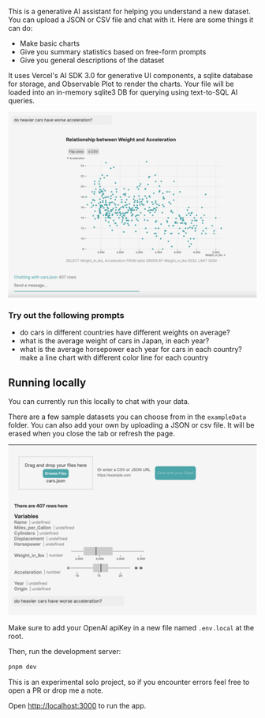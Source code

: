 This is a generative AI assistant for helping you understand a new dataset. You can upload a JSON or CSV file and chat with it. Here are some things it can do:

- Make basic charts
- Give you summary statistics based on free-form prompts
- Give you general descriptions of the dataset

It uses Vercel's AI SDK 3.0 for generative UI components, a sqlite database for storage, and Observable Plot to render the charts. Your file will be loaded into an in-memory sqlite3 DB for querying using text-to-SQL AI queries.

![image](./ai_scatter_example.png)

### Try out the following prompts

- do cars in different countries have different weights on average?
- what is the average weight of cars in Japan, in each year?
- what is the average horsepower each year for cars in each country? make a line chart with different color line for each country

## Running locally

You can currently run this locally to chat with your data.

There are a few sample datasets you can choose from in the `exampleData` folder. You can also add your own by uploading a JSON or csv file. It will be erased when you close the tab or refresh the page.

![image](./ai_file_upload.png)

Make sure to add your OpenAI apiKey in a new file named `.env.local` at the root.

Then, run the development server:

```bash
pnpm dev
```

This is an experimental solo project, so if you encounter errors feel free to open a PR or drop me a note.

Open [http://localhost:3000](http://localhost:3000) to run the app.
